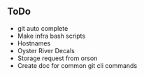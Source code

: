 ## ToDo

* git auto complete
* Make infra bash scripts
* Hostnames
* Oyster River Decals
* Storage request from orson
* Create doc for common git cli commands

